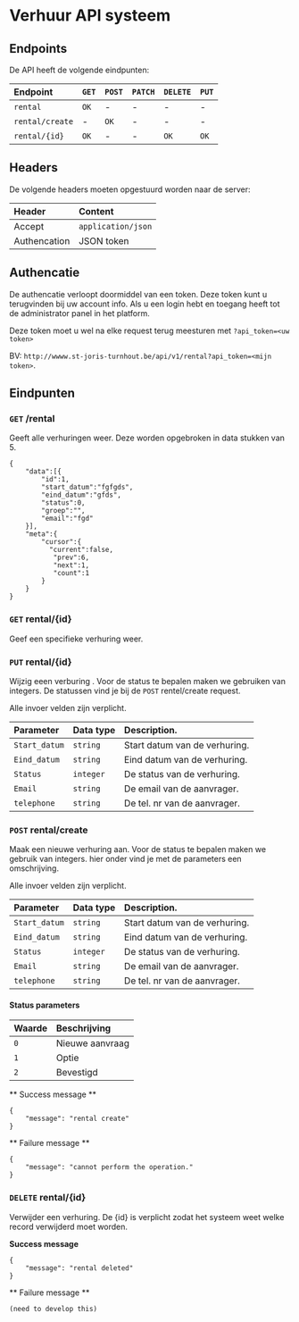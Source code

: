 # Verhuur API systeem 

## Endpoints 

De API heeft de volgende eindpunten: 

| Endpoint        | `GET`    | `POST`    | `PATCH`    | `DELETE`    | `PUT`   |
| :-------------- | :------- | :-------- | :--------- | :---------- | :------ |
| `rental`        | `OK`     | -         | -          | -           | -       |
| `rental/create` | -        | `OK`      | -          | -           | -       |
| `rental/{id}`   | `OK`     | -         | -          | `OK`        | `OK`    |  

## Headers 

De volgende headers moeten opgestuurd worden naar de server: 

| Header       | Content            | 
| :----------- | :----------------- |
| Accept       | `application/json` |
| Authencation | JSON token         |

## Authencatie

De authencatie verloopt doormiddel van een token. Deze token kunt u terugvinden bij uw account info. 
Als u een login hebt en toegang heeft tot de administrator panel in het platform. 

Deze token moet u wel na elke request terug meesturen met `?api_token=<uw token>`

BV: `http://wwww.st-joris-turnhout.be/api/v1/rental?api_token=<mijn token>`.

## Eindpunten 

### `GET` /rental 

Geeft alle verhuringen weer. Deze worden opgebroken in data stukken van 5.

```
{  
  	"data":[{  
        "id":1,
        "start_datum":"fgfgds",
        "eind_datum":"gfds",
        "status":0,
        "groep":"",
        "email":"fgd"
    }],
   	"meta":{  
      	"cursor":{  
          "current":false,
           "prev":6,
           "next":1,
           "count":1
      	}
   	}
}
```

### `GET` rental/{id}

Geef een specifieke verhuring weer.

### `PUT` rental/{id}

Wijzig eeen verburing . Voor de status te bepalen maken we gebruiken van integers. De statussen vind
je bij de `POST` rentel/create request.

Alle invoer velden zijn verplicht. 

| Parameter     | Data type | Description.                  | 
| :------------ | :-------- | :---------------------------- |
| `Start_datum` | `string`  | Start datum van de verhuring. |
| `Eind_datum`  | `string`  | Eind datum van de verhuring.  |
| `Status`      | `integer` | De status van de verhuring.   | 
| `Email`       | `string`  | De email van de aanvrager.    |
| `telephone`   | `string`  | De tel. nr van de aanvrager.  |

### `POST` rental/create

Maak een nieuwe verhuring aan. Voor de status te bepalen maken we gebruik van integers. hier onder 
vind je met de parameters een omschrijving.

Alle invoer velden zijn verplicht.

| Parameter     | Data type | Description.                  | 
| :------------ | :-------- | :---------------------------- |
| `Start_datum` | `string`  | Start datum van de verhuring. |
| `Eind_datum`  | `string`  | Eind datum van de verhuring.  |
| `Status`      | `integer` | De status van de verhuring.   | 
| `Email`       | `string`  | De email van de aanvrager.    |
| `telephone`   | `string`  | De tel. nr van de aanvrager.  |

#### Status parameters 

| Waarde | Beschrijving         |
| :----- | :------------------- |
| `0`    | Nieuwe aanvraag      | 
| `1`    | Optie                | 
| `2`    | Bevestigd            | 

** Success message ** 

```
{
	"message": "rental create"
}
```

** Failure message **

```
{
	"message": "cannot perform the operation."
}
```

### `DELETE` rental/{id}

Verwijder een verhuring. De {id} is verplicht zodat het systeem weet welke record verwijderd moet worden.

**Success message**

```
{
	"message": "rental deleted"
}
```

** Failure message **

```
(need to develop this)
```
